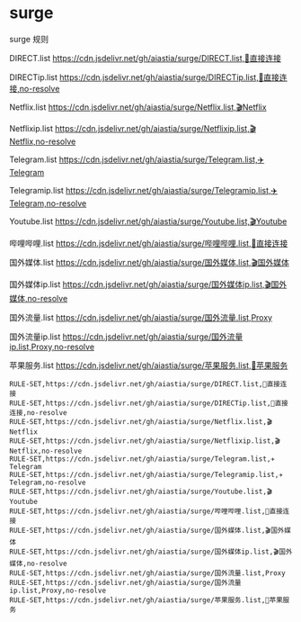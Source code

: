 # surge
surge 规则

DIRECT.list
https://cdn.jsdelivr.net/gh/aiastia/surge/DIRECT.list,🚀直接连接

DIRECTip.list
https://cdn.jsdelivr.net/gh/aiastia/surge/DIRECTip.list,🚀直接连接,no-resolve

Netflix.list
https://cdn.jsdelivr.net/gh/aiastia/surge/Netflix.list,🎬Netflix

Netflixip.list
https://cdn.jsdelivr.net/gh/aiastia/surge/Netflixip.list,🎬Netflix,no-resolve

Telegram.list
https://cdn.jsdelivr.net/gh/aiastia/surge/Telegram.list,✈️Telegram

Telegramip.list
https://cdn.jsdelivr.net/gh/aiastia/surge/Telegramip.list,✈️Telegram,no-resolve

Youtube.list
https://cdn.jsdelivr.net/gh/aiastia/surge/Youtube.list,🎬Youtube

哔哩哔哩.list
https://cdn.jsdelivr.net/gh/aiastia/surge/哔哩哔哩.list,🚀直接连接

国外媒体.list
https://cdn.jsdelivr.net/gh/aiastia/surge/国外媒体.list,🎬国外媒体

国外媒体ip.list
https://cdn.jsdelivr.net/gh/aiastia/surge/国外媒体ip.list,🎬国外媒体,no-resolve

国外流量.list
https://cdn.jsdelivr.net/gh/aiastia/surge/国外流量.list,Proxy

国外流量ip.list
https://cdn.jsdelivr.net/gh/aiastia/surge/国外流量ip.list,Proxy,no-resolve

苹果服务.list
https://cdn.jsdelivr.net/gh/aiastia/surge/苹果服务.list,🍎苹果服务

````
RULE-SET,https://cdn.jsdelivr.net/gh/aiastia/surge/DIRECT.list,🚀直接连接
RULE-SET,https://cdn.jsdelivr.net/gh/aiastia/surge/DIRECTip.list,🚀直接连接,no-resolve
RULE-SET,https://cdn.jsdelivr.net/gh/aiastia/surge/Netflix.list,🎬Netflix
RULE-SET,https://cdn.jsdelivr.net/gh/aiastia/surge/Netflixip.list,🎬Netflix,no-resolve
RULE-SET,https://cdn.jsdelivr.net/gh/aiastia/surge/Telegram.list,✈️Telegram
RULE-SET,https://cdn.jsdelivr.net/gh/aiastia/surge/Telegramip.list,✈️Telegram,no-resolve
RULE-SET,https://cdn.jsdelivr.net/gh/aiastia/surge/Youtube.list,🎬Youtube
RULE-SET,https://cdn.jsdelivr.net/gh/aiastia/surge/哔哩哔哩.list,🚀直接连接
RULE-SET,https://cdn.jsdelivr.net/gh/aiastia/surge/国外媒体.list,🎬国外媒体
RULE-SET,https://cdn.jsdelivr.net/gh/aiastia/surge/国外媒体ip.list,🎬国外媒体,no-resolve
RULE-SET,https://cdn.jsdelivr.net/gh/aiastia/surge/国外流量.list,Proxy
RULE-SET,https://cdn.jsdelivr.net/gh/aiastia/surge/国外流量ip.list,Proxy,no-resolve
RULE-SET,https://cdn.jsdelivr.net/gh/aiastia/surge/苹果服务.list,🍎苹果服务
````

